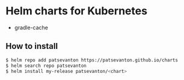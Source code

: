 # Helm charts for Kubernetes

- gradle-cache

## How to install

```bash
$ helm repo add patsevanton https://patsevanton.github.io/charts
$ helm search repo patsevanton
$ helm install my-release patsevanton/<chart>
```
